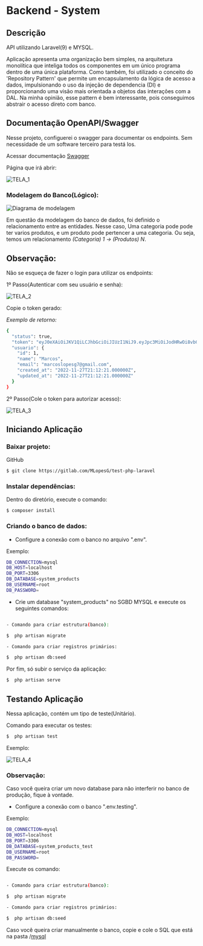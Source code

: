 # Backend - System

## Descrição

API utilizando Laravel(9) e MYSQL.

Aplicação apresenta uma organização bem simples, na arquitetura monolítica que inteliga todos os componentes em um único programa dentro de uma única plataforma.
Como também, foi utilizado o conceito do 'Repository Pattern' que permite um encapsulamento da lógica de acesso a dados, impulsionando o uso da injeção de dependencia (DI) e proporcionando uma visão mais orientada a objetos das interações com a DAL. Na minha opinião, esse pattern é bem interessante, pois conseguimos abstrair o acesso direto com banco. 

## Documentação OpenAPI/Swagger

Nesse projeto, configuerei o swagger para documentar os endpoints. Sem necessidade de um software terceiro para testá los.

Acessar documentação [Swagger](http://localhost:8000/api/documentation)

Página que irá abrir:

![TELA_1](https://github.com/marcosggoncalves/test-php-laravel/blob/master/backend/imagens/TELA_1.png?raw=true)


### Modelagem do Banco(Lógico):

![Diagrama de modelagem](https://github.com/marcosggoncalves/test-php-laravel/blob/master/backend/imagens/TELA_5.png?raw=true)

Em questão da modelagem do banco de dados, foi definido o relacionamento entre as entidades.
Nesse caso, Uma categoria pode pode ter varios produtos, e um produto pode pertencer a uma categoria. Ou seja, temos um relacionamento *(Categoria) 1 -> (Produtos) N*.

## Observação:

Não se esqueça de fazer o login para utilizar os endpoints:

1º Passo(Autenticar com seu usuário e senha):

![TELA_2](https://github.com/marcosggoncalves/test-php-laravel/blob/master/backend/imagens/TELA_2.png?raw=true)

Copie o token gerado:

*Exemplo de retorno:*

```bash
{
  "status": true,
  "token": "eyJ0eXAiOiJKV1QiLCJhbGciOiJIUzI1NiJ9.eyJpc3MiOiJodHRwOi8vbG9jYWxob3N0OjgwMDAvYXBpL3YxL2dlcmVudGVzL2xvZ2luIiwiaWF0IjoxNjY5NTg4NDQ1LCJleHAiOjE2Njk1OTIwNDUsIm5iZiI6MTY2OTU4ODQ0NSwianRpIjoiTWgzUG5INlpuOTVwZDc2VSIsInN1YiI6IjEiLCJwcnYiOiIxNWJlNDhiNjdjNmE4YmM4ZjI1MjFlYzdlNzQ0MGM2MzliNjhlNjE5In0.BdB28RgwEAllB1NO6xd_s-86x3TAMtOTSd8x5AeBpl0",
  "usuario": {
    "id": 1,
    "name": "Marcos",
    "email": "marcoslopesg7@gmail.com",
    "created_at": "2022-11-27T21:12:21.000000Z",
    "updated_at": "2022-11-27T21:12:21.000000Z"
  }
}

```

2º Passo(Cole o token para autorizar acesso):

![TELA_3](https://github.com/marcosggoncalves/test-php-laravel/blob/master/backend/imagens/TELA_3.png?raw=true)

## Iniciando Aplicação

### Baixar projeto:

GitHub

```bash
$ git clone https://gitlab.com/MLopesG/test-php-laravel
```

### Instalar dependências:

Dentro do diretório, execute o comando:

```bash
$ composer install 
```

### Criando o banco de dados:

 - Configure a conexão com o banco no arquivo ".env". 

Exemplo:

```bash
DB_CONNECTION=mysql
DB_HOST=localhost
DB_PORT=3306
DB_DATABASE=system_products
DB_USERNAME=root
DB_PASSWORD=
```

 - Crie um database "system_products" no SGBD MYSQL e execute os seguintes comandos:

```bash

- Comando para criar estrutura(banco):

$  php artisan migrate

- Comando para criar registros primários:

$  php artisan db:seed  

```

Por fim, só subir o serviço da aplicação:

```bash
$  php artisan serve
```

## Testando Aplicação

Nessa aplicação, contém um tipo de teste(Unitário).

Comando para executar os testes:

```bash
$  php artisan test
```

Exemplo:

![TELA_4](https://github.com/marcosggoncalves/test-php-laravel/blob/master/backend/imagens/TELA_4.png?raw=true)

### Observação: 

Caso você queira criar um novo database para não interferir no banco de produção, fique à vontade.

 - Configure a conexão com o banco ".env.testing". 

Exemplo:

```bash
DB_CONNECTION=mysql
DB_HOST=localhost
DB_PORT=3306
DB_DATABASE=system_products_test
DB_USERNAME=root
DB_PASSWORD=
```

Execute os comando:

```bash

- Comando para criar estrutura(banco):

$  php artisan migrate

- Comando para criar registros primários:

$  php artisan db:seed  

```

Caso você queira criar manualmente o banco, copie e cole o SQL que está na pasta /[mysql](https://github.com/marcosggoncalves/test-php-laravel/blob/master/mysql/create_tables.sql)
